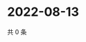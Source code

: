 # 2022-08-13

共 0 条

<!-- BEGIN WEIBO -->
<!-- 最后更新时间 Sat Aug 13 2022 11:18:39 GMT+0800 (China Standard Time) -->

<!-- END WEIBO -->

